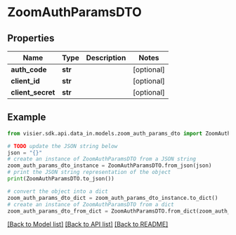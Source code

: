 # ZoomAuthParamsDTO


## Properties

Name | Type | Description | Notes
------------ | ------------- | ------------- | -------------
**auth_code** | **str** |  | [optional] 
**client_id** | **str** |  | [optional] 
**client_secret** | **str** |  | [optional] 

## Example

```python
from visier.sdk.api.data_in.models.zoom_auth_params_dto import ZoomAuthParamsDTO

# TODO update the JSON string below
json = "{}"
# create an instance of ZoomAuthParamsDTO from a JSON string
zoom_auth_params_dto_instance = ZoomAuthParamsDTO.from_json(json)
# print the JSON string representation of the object
print(ZoomAuthParamsDTO.to_json())

# convert the object into a dict
zoom_auth_params_dto_dict = zoom_auth_params_dto_instance.to_dict()
# create an instance of ZoomAuthParamsDTO from a dict
zoom_auth_params_dto_from_dict = ZoomAuthParamsDTO.from_dict(zoom_auth_params_dto_dict)
```
[[Back to Model list]](../README.md#documentation-for-models) [[Back to API list]](../README.md#documentation-for-api-endpoints) [[Back to README]](../README.md)


